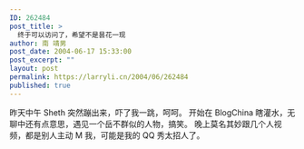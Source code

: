 ```yaml
---
ID: 262484
post_title: >
  终于可以访问了，希望不是昙花一现
author: 南 靖男
post_date: 2004-06-17 15:33:00
post_excerpt: ""
layout: post
permalink: https://larryli.cn/2004/06/262484
published: true
---
```

昨天中午 Sheth 突然蹦出来，吓了我一跳，呵呵。
开始在 BlogChina 瞎灌水，无聊中还有点意思，遇见一个岳不群似的人物，搞笑。
晚上莫名其妙跟几个人视频，都是别人主动 M 我，可能是我的 QQ 秀太招人了。